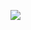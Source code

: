 ![](https://avatars.dzeninfra.ru/get-zen_doc/34175/pub_5cea2361585c2f00b5c9cb0b_5cea310a752e5b00b25b9c01/scale_1200)
